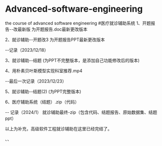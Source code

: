 # Advanced-software-engineering
the course of advanced software engineering
#医疗就诊辅助系统 
1、开题报告--改最新版 为开题报告.doc最新更改版本

2、就诊辅助--开题改3 为开题报告PPT最新更改版本

--记录（2023/12/18）

3、就诊辅助--结题 (为PPT不完整版本，是添加自己功能修改后的版本)

4、用朴素贝叶斯模型实现科室推荐.mp4 

--最后一次记录（2023/12/23）

5、就诊辅助--结题(2) (为PPT完整版本)

6、医疗辅助系统（结题）.zip（代码）

-- 记录（2024/1）
就诊辅助最终-zip（包含代码、结题报告、原始数据集、结题ppt）

以上为补充，高级软件工程就诊辅助在这里已经完结了。


、、